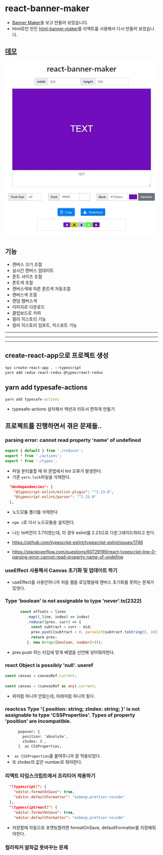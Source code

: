 # react-banner-maker

- [Banner Maker](https://banner.godori.dev/)을 보고 만들어 보았습니다.
- html로만 만든 [html-banner-maker](https://github.com/chinsun9/html-banner-maker)를 리액트를 사용해서 다시 만들어 보았습니다.

## [데모](https://chinsun9.github.io/react-banner-maker/)

[![데모](readmeRes/preview.jpg)](https://chinsun9.github.io/react-banner-maker/)

## 기능

- 캔버스 크기 조절
- 실시간 캔버스 업데이트
- 폰트 사이즈 조절
- 폰트색 조절
- 캔버스색에 따른 폰트색 자동조절
- 캔버스색 조절
- 랜덤 캠버스색
- 이미지로 다운로드
- 클립보드로 카피
- 컬러 히스토리 기능
- 컬러 히스토리 임포트, 익스포트 기능

<hr><hr><hr>

## create-react-app으로 프로젝트 생성

```
npx create-react-app . --typescript
yarn add redux react-redux @types/react-redux
```

## yarn add typesafe-actions

```cmd cmd
yarn add typesafe-actions
```

- typesafe-actions 설치해서 액션과 리듀서 편하게 만들기

## 프로젝트를 진행하면서 겪은 문제들..

### parsing error: cannot read property 'name' of undefined

```ts modules/history/index.ts
export { default } from './reducer';
export * from './actions';
export * from './types';
```

- 파일 분리를할 때 위 문법에서 lint 오류가 발생한다.
- 기존 `yarn.lock`파일을 삭제한다.

```json package.json
  "devDependencies": {
    "@typescript-eslint/eslint-plugin": "^2.23.0",
    "@typescript-eslint/parser": "^2.23.0"
  },
```

- 노드모듈 폴더를 삭제한다
- `npm i`로 다시 노드모듈을 설치한다.

- 나는 ts버전이 3.7이였는데, 이 경우 eslint를 2.23으로 다운그레이드하라고 한다.
- https://github.com/typescript-eslint/typescript-eslint/issues/1746
- https://stackoverflow.com/questions/60729199/react-typescript-line-0-parsing-error-cannot-read-property-name-of-undefine

### useEffect 사용해서 Canvas 초기화 및 업데이트 하기

- useEffect를 사용안하니까 처음 웹을 로딩했을때 캔버스 초기화를 못하는 문제가 있엇다.

### Type 'boolean' is not assignable to type 'never'.ts(2322)

```ts Canvas.tsx
       const offsets = lines
          .map((_line, index) => index)
          .reduce((prev, curr) => {
            const subtract = curr - mid;
            prev.push([subtract < 0, parseInt(subtract.toString(), 10)]);
            return prev;
          }, new Array<[boolean, number]>());
```
- prev.push 하는 타입에 맞게 배열을 선언해 넣어줘야한다.

### react Object is possibly 'null'. useref

```ts Canvas.tsx
const canvas = canvasRef.current;

const canvas = (canvasRef as any).current;
```

- 위처럼 하니까 안됬는데, 아래처럼 하니까 됬다.

### reactcss Type '{ position: string; zIndex: string; }' is not assignable to type 'CSSProperties'. Types of property 'position' are incompatible.

```tsx SettingCanvasDetail.tsx
      popover: {
        position: 'absolute',
        zIndex: 3 ,
      }  as CSSProperties,
```

- ` as CSSProperties`를 붙여주니까 잘 적용되었다.
- 또 zIndex의 값은 number로 줘야한다.

### 리액트 타입스크립트에서 프리티어 적용하기
```json settings.json
  "[typescript]": {
    "editor.formatOnSave": true,
    "editor.defaultFormatter": "esbenp.prettier-vscode"
  },
  "[typescriptreact]": {
    "editor.formatOnSave": true,
    "editor.defaultFormatter": "esbenp.prettier-vscode"
```
- 저장할때 자동으로 포맷팅할려면 formatOnSave, defaultFormatter를 지정해줘야한다.

### 컬러픽커 알파값 못바꾸는 문제
